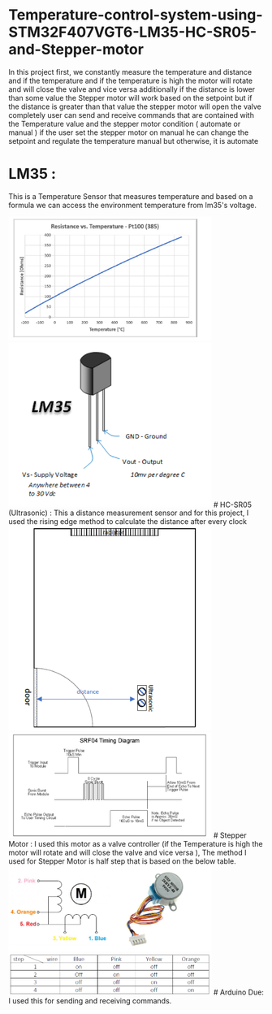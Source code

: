 # Temperature-control-system-using-STM32F407VGT6-LM35-HC-SR05-and-Stepper-motor
 In this project first, we constantly measure the temperature and distance and if the temperature and if the temperature is high the motor will rotate and will close the valve and vice versa additionally if the distance is lower than some value the Stepper motor will work based on the setpoint but if the distance is greater than that value the stepper motor will open the valve completely 
user can send and receive commands that are contained with the Temperature value and the stepper motor condition ( automate or manual ) if the user set the stepper motor on manual he can change the setpoint and regulate the temperature manual but otherwise, it is automate 
# LM35 : 
This is a Temperature Sensor that measures temperature and based on a formula we can access the environment temperature from lm35's voltage.

<img src="Pic/lm351.png" width="400" class="center" />
<img src="Pic/lm352.png" width="400" class="center" />
# HC-SR05 (Ultrasonic) : 
This a distance measurement sensor and for this project, I used the rising edge method to calculate the distance after every clock 

<img src="Pic/US1.png" width="400" class="center" />
<img src="Pic/US2.png" width="400" class="center" />
# Stepper Motor : 
I used this motor as a valve controller (if the Temperature is high the motor will rotate and will close the valve and vice versa ), The method I used for Stepper Motor is half step that is based on the below table.

<img src="Pic/SM1.png" width="400" class="center" />
<img src="Pic/SM2.png" width="400" class="center" />
# Arduino Due:
I used this for sending and receiving commands.
